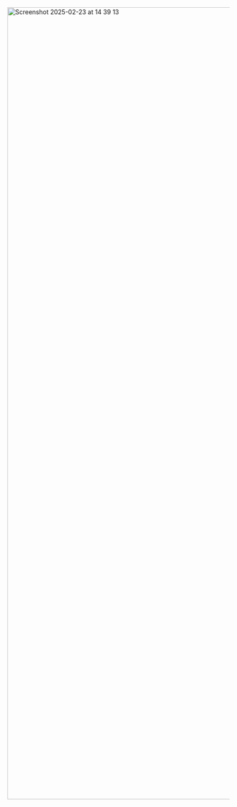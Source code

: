 <img width="1792" alt="Screenshot 2025-02-23 at 14 39 13" src="https://github.com/user-attachments/assets/faea7a1a-c7f3-44cd-a028-2fba94ab7703" />
